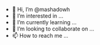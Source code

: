 - 👋 Hi, I’m @mashadowh
- 👀 I’m interested in ...
- 🌱 I’m currently learning ...
- 💞️ I’m looking to collaborate on ...
- 📫 How to reach me ...

<!---
mashadowh/mashadowh is a ✨ special ✨ repository because its `README.md` (this file) appears on your GitHub profile.
You can click the Preview link to take a look at your changes.
--->
